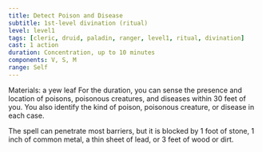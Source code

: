 ```yaml
---
title: Detect Poison and Disease
subtitle: 1st-level divination (ritual)
level: level1
tags: [cleric, druid, paladin, ranger, level1, ritual, divination]
cast: 1 action
duration: Concentration, up to 10 minutes
components: V, S, M
range: Self
---
```

Materials: a yew leaf
For the duration, you can sense the presence and location of poisons, poisonous creatures, and diseases within 30 feet of you. You also identify the kind of poison, poisonous creature, or disease in each case.

The spell can penetrate most barriers, but it is blocked by 1 foot of stone, 1 inch of common metal, a thin sheet of lead, or 3 feet of wood or dirt.